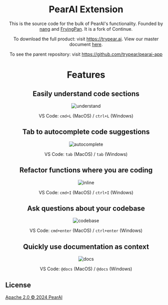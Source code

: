 <h1 align="center">PearAI Extension</h1>

<div align="center">

This is the source code for the bulk of PearAI's functionality. Founded by [nang](https://youtube.com/nang88) and [FryingPan](https://youtube.com/@FryingPan). It is a fork of Continue.

To download the full product: visit https://trypear.ai. View our master document [here](https://docs.google.com/document/d/14jusGNbGRPT8X6GgEDbP1iab5q4X7_y-eFXK7Ky57IQ/edit?usp=sharing).

To see the parent repository: visit https://github.com/trypear/pearai-app

</div>


<div align="center">

<p></p>

# Features

## Easily understand code sections

![understand](docs/static/img/understand.gif)

VS Code: `cmd+L` (MacOS) / `ctrl+L` (Windows)

## Tab to autocomplete code suggestions

![autocomplete](docs/static/img/autocomplete.gif)

VS Code: `tab` (MacOS) / `tab` (Windows)

## Refactor functions where you are coding

![inline](docs/static/img/inline.gif)

VS Code: `cmd+I` (MacOS) / `ctrl+I` (Windows)

## Ask questions about your codebase

![codebase](docs/static/img/codebase.gif)

VS Code: `cmd+enter` (MacOS) / `ctrl+enter` (Windows)

## Quickly use documentation as context

![docs](docs/static/img/docs.gif)

VS Code: `@docs` (MacOS) / `@docs` (Windows)

</div>

## License

[Apache 2.0 © 2024 PearAI](./LICENSE)
